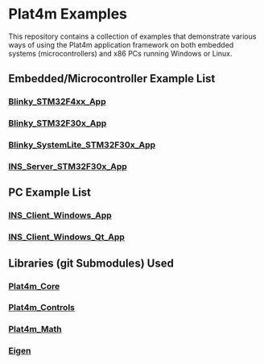 # Plat4m Examples

This repository contains a collection of examples that demonstrate various ways
of using the Plat4m application framework on both embedded systems
(microcontrollers) and x86 PCs running Windows or Linux.

## Embedded/Microcontroller Example List

### [Blinky_STM32F4xx_App](Blinky_STM32F4xx_App/)

### [Blinky_STM32F30x_App](Blinky_STM32F30x_App/)

### [Blinky_SystemLite_STM32F30x_App](Blinky_SystemLite_STM32F30x_App/)

### [INS_Server_STM32F30x_App](INS_Server_STM32F30x_App/)

## PC Example List

### [INS_Client_Windows_App](INS_Client_Windows_App/)

### [INS_Client_Windows_Qt_App](INS_Client_Windows_Qt_App/)

## Libraries (git Submodules) Used

### [Plat4m_Core](Plat4m_Core/)

### [Plat4m_Controls](Plat4m_Controls/)

### [Plat4m_Math](Plat4m_Math/)

### [Eigen](Eigen/)

